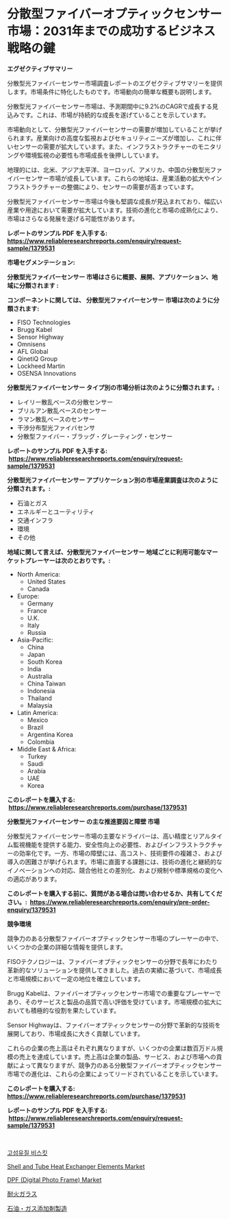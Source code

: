 <p><h1>分散型ファイバーオプティックセンサー市場：2031年までの成功するビジネス戦略の鍵</h1></p><p><strong>エグゼクティブサマリー</strong></p>
<p><p>分散型光ファイバーセンサー市場調査レポートのエグゼクティブサマリーを提供します。市場条件に特化したものです。市場動向の簡単な概要も説明します。</p><p>分散型光ファイバーセンサー市場は、予測期間中に9.2%のCAGRで成長する見込みです。これは、市場が持続的な成長を遂げていることを示しています。</p><p>市場動向として、分散型光ファイバーセンサーの需要が増加していることが挙げられます。産業向けの高度な監視およびセキュリティニーズが増加し、これに伴いセンサーの需要が拡大しています。また、インフラストラクチャーのモニタリングや環境監視の必要性も市場成長を後押ししています。</p><p>地理的には、北米、アジア太平洋、ヨーロッパ、アメリカ、中国の分散型光ファイバーセンサー市場が成長しています。これらの地域は、産業活動の拡大やインフラストラクチャーの整備により、センサーの需要が高まっています。</p><p>分散型光ファイバーセンサー市場は今後も堅調な成長が見込まれており、幅広い産業や用途において需要が拡大しています。技術の進化と市場の成熟化により、市場はさらなる発展を遂げる可能性があります。</p></p>
<p><strong>レポートのサンプル PDF を入手する: <a href="https://www.reliableresearchreports.com/enquiry/request-sample/1379531">https://www.reliableresearchreports.com/enquiry/request-sample/1379531</a></strong></p>
<p><strong>市場セグメンテーション:</strong></p>
<p><strong> 分散型光ファイバーセンサー 市場はさらに概要、展開、アプリケーション、地域に分類されます :</strong></p>
<p><strong>コンポーネントに関しては、 分散型光ファイバーセンサー 市場は次のように分類されます: &nbsp;</strong></p>
<p><ul><li>FISO Technologies</li><li>Brugg Kabel</li><li>Sensor Highway</li><li>Omnisens</li><li>AFL Global</li><li>QinetiQ Group</li><li>Lockheed Martin</li><li>OSENSA Innovations</li></ul></p>
<p><strong> 分散型光ファイバーセンサー タイプ別の市場分析は次のように分類されます。:</strong></p>
<p><ul><li>レイリー散乱ベースの分散センサー</li><li>ブリルアン散乱ベースのセンサー</li><li>ラマン散乱ベースのセンサー</li><li>干渉分布型光ファイバセンサ</li><li>分散型ファイバー・ブラッグ・グレーティング・センサー</li></ul></p>
<p><strong>レポートのサンプル PDF を入手する: &nbsp;<a href="https://www.reliableresearchreports.com/enquiry/request-sample/1379531">https://www.reliableresearchreports.com/enquiry/request-sample/1379531</a></strong></p>
<p><strong> 分散型光ファイバーセンサー アプリケーション別の市場産業調査は次のように分類されます。:</strong></p>
<p><ul><li>石油とガス</li><li>エネルギーとユーティリティ</li><li>交通インフラ</li><li>環境</li><li>その他</li></ul></p>
<p><strong>地域に関して言えば、分散型光ファイバーセンサー 地域ごとに利用可能なマーケットプレーヤーは次のとおりです。:</strong></p>
<p><ul>
    <li>
        North America:
        <ul>
            <li>United States</li>
            <li>Canada</li>
        </ul>
    </li>
    <li>
        Europe:
        <ul>
            <li>Germany</li>
            <li>France</li>
            <li>U.K.</li>
            <li>Italy</li>
            <li>Russia</li>
        </ul>
    </li>
    <li>
        Asia-Pacific:
        <ul>
            <li>China</li>
            <li>Japan</li>
            <li>South Korea</li>
            <li>India</li>
            <li>Australia</li>
            <li>China Taiwan</li>
            <li>Indonesia</li>
            <li>Thailand</li>
            <li>Malaysia</li>
        </ul>
    </li>
    <li>
        Latin America:
        <ul>
            <li>Mexico</li>
            <li>Brazil</li>
            <li>Argentina Korea</li>
            <li>Colombia</li>
        </ul>
    </li>
    <li>
        Middle East & Africa:
        <ul>
            <li>Turkey</li>
            <li>Saudi</li>
            <li>Arabia</li>
            <li>UAE</li>
            <li>Korea</li>
        </ul>
    </li>
    </ul></p>
<p><strong>このレポートを購入する: &nbsp;<a href="https://www.reliableresearchreports.com/purchase/1379531">https://www.reliableresearchreports.com/purchase/1379531</a></strong></p>
<p><strong>分散型光ファイバーセンサー の主な推進要因と障壁 市場</strong></p>
<p><p>分散型光ファイバーセンサー市場の主要なドライバーは、高い精度とリアルタイム監視機能を提供する能力、安全性向上の必要性、およびインフラストラクチャーの効率化です。一方、市場の障壁には、高コスト、技術要件の複雑さ、および導入の困難さが挙げられます。市場に直面する課題には、技術の進化と継続的なイノベーションへの対応、競合他社との差別化、および規制や標準規格の変化への適応があります。</p></p>
<p><strong>このレポートを購入する前に、質問がある場合は問い合わせるか、共有してください。:&nbsp; <a href="https://www.reliableresearchreports.com/enquiry/pre-order-enquiry/1379531">https://www.reliableresearchreports.com/enquiry/pre-order-enquiry/1379531</a></strong></p>
<p><strong>競争環境</strong></p>
<p><p>競争力のある分散型ファイバーオプティックセンサー市場のプレーヤーの中で、いくつかの企業の詳細な情報を提供します。 </p><p>FISOテクノロジーは、ファイバーオプティックセンサーの分野で長年にわたり革新的なソリューションを提供してきました。過去の実績に基づいて、市場成長と市場規模において一定の地位を確立しています。 </p><p>Brugg Kabelは、ファイバーオプティックセンサー市場での重要なプレーヤーであり、そのサービスと製品の品質で高い評価を受けています。市場規模の拡大においても積極的な役割を果たしています。 </p><p>Sensor Highwayは、ファイバーオプティックセンサーの分野で革新的な技術を展開しており、市場成長に大きく貢献しています。 </p><p>これらの企業の売上高はそれぞれ異なりますが、いくつかの企業は数百万ドル規模の売上を達成しています。売上高は企業の製品、サービス、および市場への貢献によって異なりますが、競争力のある分散型ファイバーオプティックセンサー市場での進化は、これらの企業によってリードされていることを示しています。</p></p>
<p><strong>このレポートを購入する: &nbsp; <a href="https://www.reliableresearchreports.com/purchase/1379531">https://www.reliableresearchreports.com/purchase/1379531</a></strong></p>
<p><strong>レポートのサンプル PDF を入手する: &nbsp;<a href="https://www.reliableresearchreports.com/enquiry/request-sample/1379531">https://www.reliableresearchreports.com/enquiry/request-sample/1379531</a></strong><strong></strong></p>
<p>&nbsp;</p>
<p><p><a href="https://github.com/vsr06p4p49/Market-Research-Report-List-1/blob/main/8532367186587.md">고섬유질 비스킷</a></p><p><a href="https://mire-aunt-385.notion.site/Global-Shell-and-Tube-Heat-Exchanger-Elements-Market-Size-and-Market-Trends-Insights-and-Projection-39e62cd755bc4771b7bf27c3be4a43f7">Shell and Tube Heat Exchanger Elements Market</a></p><p><a href="https://view.publitas.com/reportprime-1/dpf-digital-photo-frame-market-size-furnishes-valuable-information-encompassing-market-share-market-trends-and-projections-spanning-from-2024-to-2031/">DPF (Digital Photo Frame) Market</a></p><p><a href="https://github.com/mreklxf44233/Market-Research-Report-List-1/blob/main/6580212186621.md">耐火ガラス</a></p><p><a href="https://medium.com/@ashman753/%E7%9F%B3%E6%B2%B9%E3%81%8A%E3%82%88%E3%81%B3%E3%82%AC%E3%82%B9%E6%B7%BB%E5%8A%A0%E8%A3%BD%E9%80%A0%E5%B8%82%E5%A0%B4%E3%83%AC%E3%83%9D%E3%83%BC%E3%83%88%E3%81%AF-%E3%81%93%E3%81%AE%E5%B8%82%E5%A0%B4%E3%81%AE%E6%9C%80%E6%96%B0%E3%83%88%E3%83%AC%E3%83%B3%E3%83%89%E3%81%A8%E6%88%90%E9%95%B7%E6%A9%9F%E4%BC%9A%E3%82%92%E6%98%8E%E3%82%89%E3%81%8B%E3%81%AB%E3%81%97%E3%81%A6%E3%81%84%E3%81%BE%E3%81%99-b010bcc5c695">石油・ガス添加剤製造</a></p></p>